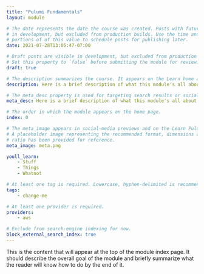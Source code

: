 ```yaml
---
title: "Pulumi Fundamentals"
layout: module

# The date represents the date the course was created. Posts with future dates are visible
# in development, but excluded from production builds. Use the time and timezone-offset
# portions of of this value to schedule posts for publishing later.
date: 2021-07-28T13:05:47-07:00

# Draft posts are visible in development, but excluded from production builds.
# Set this property to `false` before submitting the module for review.
draft: true

# The description summarizes the course. It appears on the Learn home and module index pages.
description: Here is a brief description of what this module's all about.

# The meta_desc property is used for targeting search results or social-media previews.
meta_desc: Here is a brief description of what this module's all about.

# The order in which the module appears on the home page.
index: 0

# The meta_image appears in social-media previews and on the Learn Pulumi home page.
# A placeholder image representing the recommended format, dimensions and aspect
# ratio has been provided for reference.
meta_image: meta.png

youll_learn:
    - Stuff
    - Things
    - Whatnot

# At least one tag is required. Lowercase, hyphen-delimited is recommended.
tags:
    - change-me

# At least one provider is required.
providers:
    - aws

# Exclude from search-engine indexing for now.
block_external_search_index: true
---
```


This is the content that will appear at the top of the module index page. It should
describe the overall goal of the module and briefly summarize what the reader will know
how to do by the end of it.
